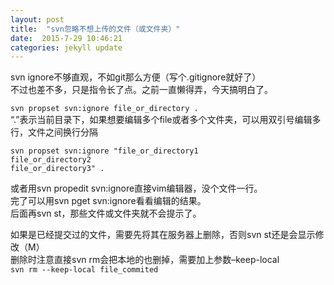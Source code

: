 ```yaml
---
layout: post
title:  "svn忽略不想上传的文件（或文件夹）"
date:  2015-7-29 10:46:21 
categories: jekyll update
---
```


svn ignore不够直观，不如git那么方便（写个.gitignore就好了）    
不过也差不多，只是指令长了点。之前一直懒得弄，今天搞明白了。   

```svn propset svn:ignore file_or_directory .```  
“.”表示当前目录下，如果想要编辑多个file或者多个文件夹，可以用双引号编辑多行，文件之间换行分隔      
```
svn propset svn:ignore "file_or_directory1   
file_or_directory2   
file_or_directory3" .
```   

或者用svn propedit svn:ignore直接vim编辑器，没个文件一行。   
完了可以用svn pget svn:ignore看看编辑的结果。   
后面再svn st，那些文件或文件夹就不会提示了。  
   
如果是已经提交过的文件，需要先将其在服务器上删除，否则svn st还是会显示修改（M）   
删除时注意直接svn rm会把本地的也删掉，需要加上参数–keep-local   
```svn rm --keep-local file_commited```  

